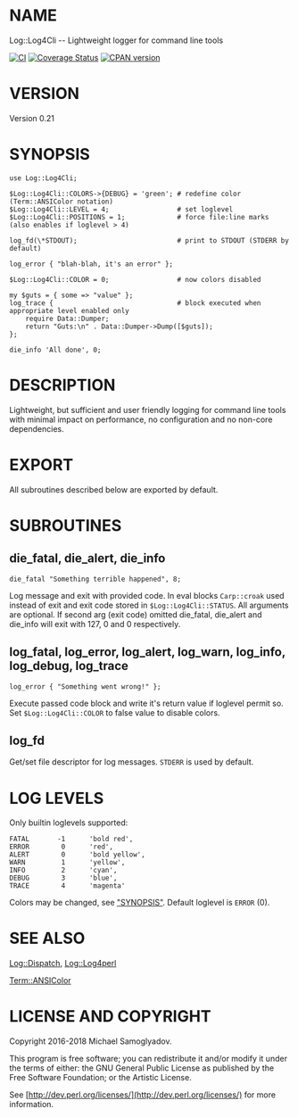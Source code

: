 # NAME

Log::Log4Cli -- Lightweight logger for command line tools

<a href="https://travis-ci.org/mr-mixas/Log-Log4Cli.pm"><img src="https://travis-ci.org/mr-mixas/Log-Log4Cli.pm.svg?branch=master" alt="CI"></a>
<a href='https://coveralls.io/github/mr-mixas/Log-Log4Cli.pm?branch=master'><img src='https://coveralls.io/repos/github/mr-mixas/Log-Log4Cli.pm/badge.svg?branch=master' alt='Coverage Status'></a>
<a href="https://badge.fury.io/pl/Log-Log4Cli"><img src="https://badge.fury.io/pl/Log-Log4Cli.svg" alt="CPAN version"></a>

# VERSION

Version 0.21

# SYNOPSIS

    use Log::Log4Cli;

    $Log::Log4Cli::COLORS->{DEBUG} = 'green'; # redefine color (Term::ANSIColor notation)
    $Log::Log4Cli::LEVEL = 4;                 # set loglevel
    $Log::Log4Cli::POSITIONS = 1;             # force file:line marks (also enables if loglevel > 4)

    log_fd(\*STDOUT);                         # print to STDOUT (STDERR by default)

    log_error { "blah-blah, it's an error" };

    $Log::Log4Cli::COLOR = 0;                 # now colors disabled

    my $guts = { some => "value" };
    log_trace {                               # block executed when appropriate level enabled only
        require Data::Dumper;
        return "Guts:\n" . Data::Dumper->Dump([$guts]);
    };

    die_info 'All done', 0;

# DESCRIPTION

Lightweight, but sufficient and user friendly logging for command line tools with
minimal impact on performance, no configuration and no non-core dependencies.

# EXPORT

All subroutines described below are exported by default.

# SUBROUTINES

## die\_fatal, die\_alert, die\_info

    die_fatal "Something terrible happened", 8;

Log message and exit with provided code. In eval blocks `Carp::croak` used
instead of exit and exit code stored in `$Log::Log4Cli::STATUS`. All
arguments are optional. If second arg (exit code) omitted die\_fatal, die\_alert
and die\_info will exit with 127, 0 and 0 respectively.

## log\_fatal, log\_error, log\_alert, log\_warn, log\_info, log\_debug, log\_trace

    log_error { "Something went wrong!" };

Execute passed code block and write it's return value if loglevel permit so. Set
`$Log::Log4Cli::COLOR` to false value to disable colors.

## log\_fd

Get/set file descriptor for log messages. `STDERR` is used by default.

# LOG LEVELS

Only builtin loglevels supported:

    FATAL       -1      'bold red',
    ERROR        0      'red',
    ALERT        0      'bold yellow',
    WARN         1      'yellow',
    INFO         2      'cyan',
    DEBUG        3      'blue',
    TRACE        4      'magenta'

Colors may be changed, see ["SYNOPSIS"](#synopsis). Default loglevel is `ERROR` (0).

# SEE ALSO

[Log::Dispatch](https://metacpan.org/pod/Log::Dispatch), [Log::Log4perl](https://metacpan.org/pod/Log::Log4perl)

[Term::ANSIColor](https://metacpan.org/pod/Term::ANSIColor)

# LICENSE AND COPYRIGHT

Copyright 2016-2018 Michael Samoglyadov.

This program is free software; you can redistribute it and/or modify it
under the terms of either: the GNU General Public License as published
by the Free Software Foundation; or the Artistic License.

See [http://dev.perl.org/licenses/](http://dev.perl.org/licenses/) for more information.
